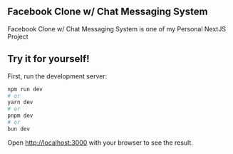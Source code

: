 ## Facebook Clone w/ Chat Messaging System

Facebook Clone w/ Chat Messaging System is
one of my Personal NextJS Project

## Try it for yourself!

First, run the development server:

```bash
npm run dev
# or
yarn dev
# or
pnpm dev
# or
bun dev
```

Open [http://localhost:3000](http://localhost:3000) with your browser to see the result.
